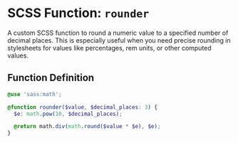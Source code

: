 # SCSS Function: `rounder`

A custom SCSS function to round a numeric value to a specified number of decimal places. This is especially useful when you need precise rounding in stylesheets for values like percentages, rem units, or other computed values.

## Function Definition

```scss
@use 'sass:math';

@function rounder($value, $decimal_places: 3) {
  $e: math.pow(10, $decimal_places);

  @return math.div(math.round($value * $e), $e);
}
